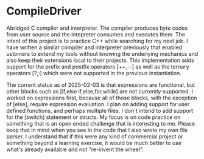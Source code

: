# CompileDriver
Abridged C compiler and interpreter.  The compiler produces byte codes from user source and the intepreter consumes and executes them. The intent of this project is to practice C++ while searching for my next job.  I have written a similar compiler and interpreter previously that enabled ustomers to extend my tools without knowing the underlying mechanics and also keep their extensions local to their projects.  This implementation adds support for the prefix and postfix operators [++,--] as well as the ternary operators [?,:] which were not supported in the previous instantiation.

The current status as of 2025-02-03 is that expressions are functional, but other blocks such as [if,else if,else,for,while] are not *currently* supported. I worked on expressions first, because all of those blocks, with the exception of [else], require expression evaluation. I plan on adding support for user defined functions, and perhaps multiple files.  I don't intend to add support for the [switch] statement or structs. My focus is on code practice on something that is an open ended challenge that is interesting to me. Please keep that in mind when you see in the code that I also wrote my own file parser. I understand that if this were any kind of commercial project or something beyond a learning exercise, it would be much better to use what's already available and not "re-invent the wheel".

